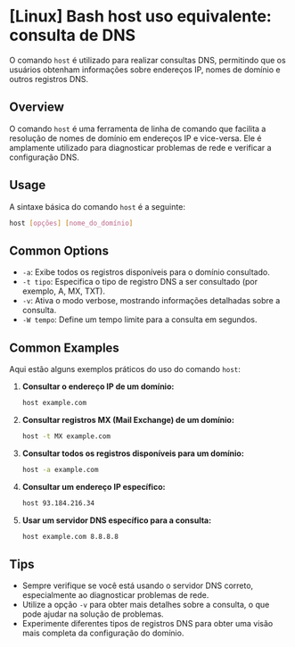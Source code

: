 # [Linux] Bash host uso equivalente: consulta de DNS

O comando `host` é utilizado para realizar consultas DNS, permitindo que os usuários obtenham informações sobre endereços IP, nomes de domínio e outros registros DNS.

## Overview
O comando `host` é uma ferramenta de linha de comando que facilita a resolução de nomes de domínio em endereços IP e vice-versa. Ele é amplamente utilizado para diagnosticar problemas de rede e verificar a configuração DNS.

## Usage
A sintaxe básica do comando `host` é a seguinte:

```bash
host [opções] [nome_do_domínio]
```

## Common Options
- `-a`: Exibe todos os registros disponíveis para o domínio consultado.
- `-t tipo`: Especifica o tipo de registro DNS a ser consultado (por exemplo, A, MX, TXT).
- `-v`: Ativa o modo verbose, mostrando informações detalhadas sobre a consulta.
- `-W tempo`: Define um tempo limite para a consulta em segundos.

## Common Examples
Aqui estão alguns exemplos práticos do uso do comando `host`:

1. **Consultar o endereço IP de um domínio:**
   ```bash
   host example.com
   ```

2. **Consultar registros MX (Mail Exchange) de um domínio:**
   ```bash
   host -t MX example.com
   ```

3. **Consultar todos os registros disponíveis para um domínio:**
   ```bash
   host -a example.com
   ```

4. **Consultar um endereço IP específico:**
   ```bash
   host 93.184.216.34
   ```

5. **Usar um servidor DNS específico para a consulta:**
   ```bash
   host example.com 8.8.8.8
   ```

## Tips
- Sempre verifique se você está usando o servidor DNS correto, especialmente ao diagnosticar problemas de rede.
- Utilize a opção `-v` para obter mais detalhes sobre a consulta, o que pode ajudar na solução de problemas.
- Experimente diferentes tipos de registros DNS para obter uma visão mais completa da configuração do domínio.